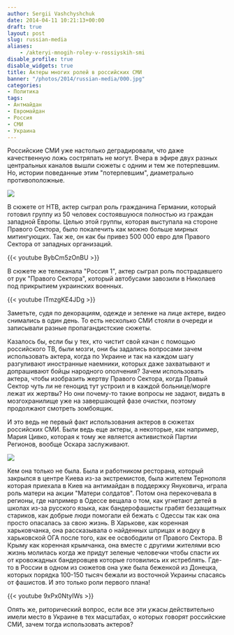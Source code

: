 ```yaml
---
author: Sergii Vashchyshchuk
date: 2014-04-11 10:21:13+00:00
draft: true
layout: post
slug: russian-media
aliases:
    - /akteryi-mnogih-roley-v-rossiyskih-smi
disable_profile: true
disable_widgets: true
title: Актеры многих ролей в российских СМИ
banner: "/photos/2014/russian-media/000.jpg"
categories:
- Политика
tags:
- Антмайдан
- Евромайдан
- Россия
- СМИ
- Украина
---
```


Российские СМИ уже настолько деградировали, что даже качественную ложь состряпать не могут. Вчера в эфире двух разных центральных каналов вышли сюжеты с одним и тем же потерпевшим. Но, истории поведанные этим "потерпевшим", диаметрально противоположные.

[![](/photos/2014/russian-media/001.jpg)](/photos/2014/russian-media/001.jpg)

В сюжете от НТВ, актер сыграл роль гражданина Германии, который готовил группу из 50 человек состоявшуюся полностью из граждан западной Европы. Целью этой группы, которая выступала на стороне Правого Сектора, было покалечить как можно больше мирных митингующих. Так же, он как бы привез 500 000 евро для Правого Сектора от западных организаций.

{{< youtube BybCm5zOnBU >}}

В сюжете же телеканала "Россия 1", актер сыграл роль пострадавшего от рук "Правого Сектора", который автобусами завозили в Николаев под прикрытием украинских военных.

{{< youtube lTmzgKE4JDg >}}

Заметьте, судя по декорациям, одежде и зеленке на лице актере, видео снимались в один день. То есть несколько СМИ стояли в очереди и записывали разные пропагандистские сюжеты.

Казалось бы, если бы у тех, кто чистит свой качан с помощью российского ТВ, были мозги, они бы задались вопросами зачем использовать актера, когда по Украине и так на каждом шагу разгуливают иностранные наемники, которых даже захватывают и допрашивают бойцы народного ополчения? Зачем использовать актера, чтобы изобразить жертву Правого Сектора, когда Правый Сектор чуть ли не геноцид тут устроил и в каждой больнице/морге лежат их жертвы? Но они почему-то такие вопросы не задают, видать в мозгохранилище уже на завершающей фазе очистки, поэтому продолжают смотреть зомбоящик.

И это ведь не первый факт использования актеров в сюжетах российских СМИ. Были ведь еще актеры, а некоторые, как например, Мария Цивко, которая к тому же является активисткой Партии Регионов, вообще Оскара заслуживают.

[![](/photos/2014/russian-media/002.jpg)](/photos/2014/russian-media/002.jpg)

Кем она только не была. Была и работником ресторана, который закрылся в центре Киева из-за экстремистов, была жителем Тернополя которая приехала в Киев на антимайдан в поддержку Януковича, играла роль матери на акции "Матери солдатов". Потом она перекочевала в регионы, где например в Одессе вещала о том, как угнетают детей в школах из-за русского языка, как бандерофашисты грабят беззащитных стариков, как добрые люди помогали ей бежать с Одессы так как она просто опасалась за свою жизнь. В Харькове, как коренная харьковчанка, она рассказывала о найденных шприцах и водку в харьковской ОГА после того, как ее освободили от Правого Сектора. В Крыму как коренная крымчанка, она вместе с другими жителями всю жизнь молилась когда же придут зеленые человечки чтобы спасти их от кровожадных бандеровцев которые готовились их истреблять. Где-то в России в одном из сюжетов она уже была беженкой из Донецка, которых порядка 100-150 тысяч бежали из восточной Украины спасаясь от фашистов. И это только роли первого плана!

{{< youtube 9xPx0NtyIWs >}}

Опять же, риторический вопрос, если все эти ужасы действительно имели место в Украине в тех масштабах, о которых говорят российские СМИ, зачем тогда использовать актеров?


